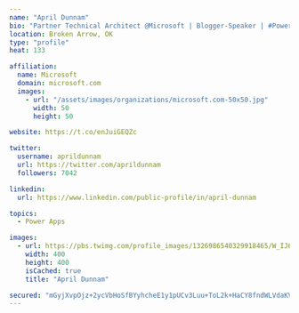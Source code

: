 ```yaml
---
name: "April Dunnam"
bio: "Partner Technical Architect @Microsoft | Blogger-Speaker | #PowerApps, #PowerAutomate, #Office365, #SharePoint | #WIT | #Karaoke Queen"
location: Broken Arrow, OK
type: "profile"
heat: 133

affiliation:
  name: Microsoft
  domain: microsoft.com
  images:
    - url: "/assets/images/organizations/microsoft.com-50x50.jpg"
      width: 50
      height: 50

website: https://t.co/enJuiGEQZc

twitter:
  username: aprildunnam
  url: https://twitter.com/aprildunnam
  followers: 7042

linkedin:
  url: https://www.linkedin.com/public-profile/in/april-dunnam

topics:
  - Power Apps

images:
  - url: https://pbs.twimg.com/profile_images/1326986540329918465/W_IJ6Ih2_400x400.jpg
    width: 400
    height: 400
    isCached: true
    title: "April Dunnam"

secured: "mGyjXvpOjz+2ycVbHoSfBYyhcheE1y1pUCv3Luu+ToL2k+HaCY8fndWLVdaKVUvPB9JY2gEfcCeopm1nRazWlI+QlR0R9a7Adu6kIsm7ajundb5mHZpBfd71yeiKLGhS3zZdTKHn3CBV7zigM1muioKOOT954GMVsGpo4uEoOFJO8BkhjbYCG2arQfqYNtMSJjuSbSIYd8WBplLkNwI42jpuo/APl5V4ehi9O6jgnwvvnrUYJIApCjnfu6KJwnbmaveyqiifDOs/p3rQ1D/mQAAa3asQSclwvJg3eT7OVQNPp7H+p4acj/YTZYc8j1yZcgI7tH/6s6VfqHhkGRsFsV3v7CEQQLX0vFeOQEkmwQ2t/6/qj3LL0XEP+UnJu1QEFtDkvPctQLKAXYpYm/IlR2LuLpX4iNosvDEwOvDw/+w=;8B71z/kYqMZS4lHfjjq1Xw=="
---
```


